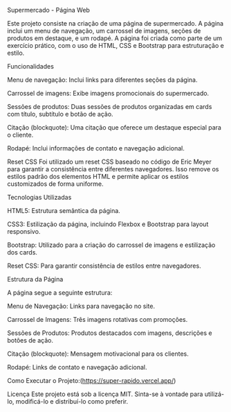 Supermercado - Página Web

Este projeto consiste na criação de uma página de supermercado. A página inclui um menu de navegação, um carrossel de imagens, seções de produtos em destaque, e um rodapé. A página foi criada como parte de um exercício prático, com o uso de HTML, CSS e Bootstrap para estruturação e estilo.


Funcionalidades

Menu de navegação: Inclui links para diferentes seções da página.

Carrossel de imagens: Exibe imagens promocionais do supermercado.

Sessões de produtos: Duas sessões de produtos organizadas em cards com título, subtítulo e botão de ação.

Citação (blockquote): Uma citação que oferece um destaque especial para o cliente.

Rodapé: Inclui informações de contato e navegação adicional.


Reset CSS
Foi utilizado um reset CSS baseado no código de Eric Meyer para garantir a consistência entre diferentes navegadores. Isso remove os estilos padrão dos elementos HTML e permite aplicar os estilos customizados de forma uniforme.


Tecnologias Utilizadas

HTML5: Estrutura semântica da página.

CSS3: Estilização da página, incluindo Flexbox e Bootstrap para layout responsivo.

Bootstrap: Utilizado para a criação do carrossel de imagens e estilização dos cards.

Reset CSS: Para garantir consistência de estilos entre navegadores.


Estrutura da Página

A página segue a seguinte estrutura:

Menu de Navegação: Links para navegação no site.

Carrossel de Imagens: Três imagens rotativas com promoções.

Sessões de Produtos: Produtos destacados com imagens, descrições e botões de ação.

Citação (blockquote): Mensagem motivacional para os clientes.

Rodapé: Links de contato e navegação adicional.


Como Executar o Projeto:(https://super-rapido.vercel.app/)

Licença Este projeto está sob a licença MIT. Sinta-se à vontade para utilizá-lo, modificá-lo e distribuí-lo como preferir.
